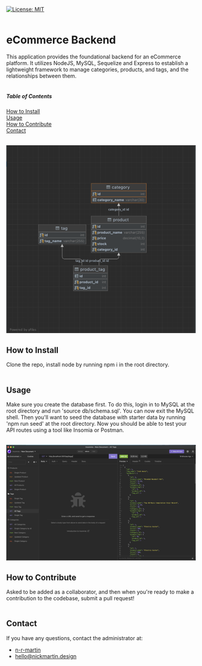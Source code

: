   [![License: MIT](https://img.shields.io/badge/License-MIT-yellow.svg)](https://opensource.org/licenses/MIT)
  <br />
  <br />

# eCommerce Backend


  
  This application provides the foundational backend for an eCommerce platform. It utilizes NodeJS, MySQL, Sequelize and Express to establish a lightweight framework to manage categories, products, and tags, and the relationships between them.
  <br />
  <br />

  ##### Table of Contents  
  [How to Install](#installation)  
  [Usage](#usage)   
  [How to Contribute](#contribution)  
  [Contact](#contact)  
  <br />

  ![Image showing the structure of the eCommerce database](./readmeAssets/database-structure-screengrab.png)

  <a name="installation"></a>

  ## How to Install
  Clone the repo, install node by running npm i in the root directory.
  <br />
  <br />

  <a name="usage"></a>

  ## Usage
  Make sure you create the database first. To do this, login in to MySQL at the root directory and run 'source db/schema.sql'. You can now exit the MySQL shell. Then you'll want to seed the database with starter data by running 'npm run seed' at the root directory. Now you should be able to test your API routes using a tool like Insomia or Postman.
  <br />
  <br />


  ![Image showing testing of the API routes in Insomnia](./readmeAssets/insomnia-test-screengrab.png)

  <a name="contribution"></a>

  ## How to Contribute
  Asked to be added as a collaborator, and then when you're ready to make a contribution to the codebase, submit a pull request!
  <br />
  <br />

  <a name="contact"></a>

  ## Contact
  If you have any questions, contact the administrator at:

  * [n-r-martin](github.com/n-r-martin)
  * hello@nickmartin.design
  